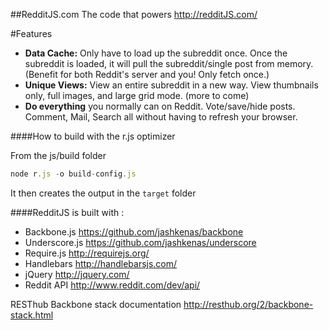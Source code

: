 ##RedditJS.com
The code that powers <http://redditJS.com/>

#Features
 * **Data Cache:**  Only have to load up the subreddit once.  Once the subreddit is loaded, it will pull the subreddit/single post from memory. (Benefit for both Reddit's server and you!  Only fetch once.)
 * **Unique Views:**  View an entire subreddit in a new way.  View thumbnails only, full images, and large grid mode.  (more to come)
 * **Do everything** you normally can on Reddit.  Vote/save/hide posts.  Comment, Mail, Search all without having to refresh your browser.

####How to build with the r.js optimizer

From the js/build folder

```js
node r.js -o build-config.js
```

It then creates the output in the `target` folder



####RedditJS is built with :
 * Backbone.js <https://github.com/jashkenas/backbone>
 * Underscore.js <https://github.com/jashkenas/underscore>
 * Require.js <http://requirejs.org/>
 * Handlebars <http://handlebarsjs.com/>
 * jQuery <http://jquery.com/>
 * Reddit API <http://www.reddit.com/dev/api/>


RESThub Backbone stack documentation <http://resthub.org/2/backbone-stack.html>

